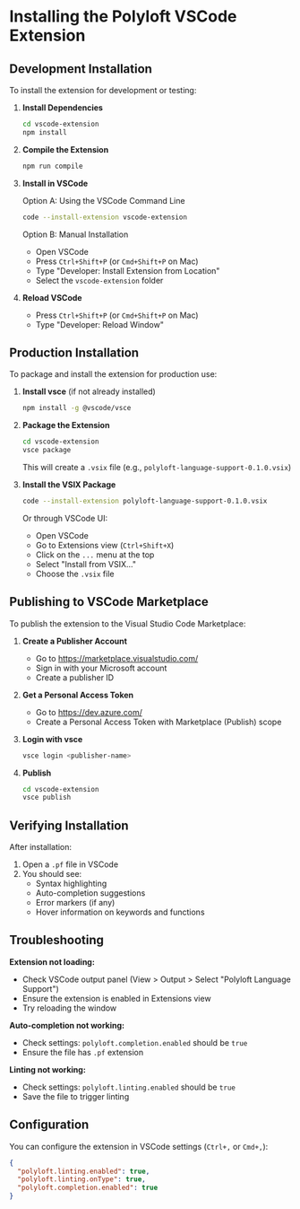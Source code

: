 # Installing the Polyloft VSCode Extension

## Development Installation

To install the extension for development or testing:

1. **Install Dependencies**
   ```bash
   cd vscode-extension
   npm install
   ```

2. **Compile the Extension**
   ```bash
   npm run compile
   ```

3. **Install in VSCode**
   
   Option A: Using the VSCode Command Line
   ```bash
   code --install-extension vscode-extension
   ```
   
   Option B: Manual Installation
   - Open VSCode
   - Press `Ctrl+Shift+P` (or `Cmd+Shift+P` on Mac)
   - Type "Developer: Install Extension from Location"
   - Select the `vscode-extension` folder

4. **Reload VSCode**
   - Press `Ctrl+Shift+P` (or `Cmd+Shift+P` on Mac)
   - Type "Developer: Reload Window"

## Production Installation

To package and install the extension for production use:

1. **Install vsce** (if not already installed)
   ```bash
   npm install -g @vscode/vsce
   ```

2. **Package the Extension**
   ```bash
   cd vscode-extension
   vsce package
   ```
   
   This will create a `.vsix` file (e.g., `polyloft-language-support-0.1.0.vsix`)

3. **Install the VSIX Package**
   ```bash
   code --install-extension polyloft-language-support-0.1.0.vsix
   ```
   
   Or through VSCode UI:
   - Open VSCode
   - Go to Extensions view (`Ctrl+Shift+X`)
   - Click on the `...` menu at the top
   - Select "Install from VSIX..."
   - Choose the `.vsix` file

## Publishing to VSCode Marketplace

To publish the extension to the Visual Studio Code Marketplace:

1. **Create a Publisher Account**
   - Go to https://marketplace.visualstudio.com/
   - Sign in with your Microsoft account
   - Create a publisher ID

2. **Get a Personal Access Token**
   - Go to https://dev.azure.com/
   - Create a Personal Access Token with Marketplace (Publish) scope

3. **Login with vsce**
   ```bash
   vsce login <publisher-name>
   ```

4. **Publish**
   ```bash
   cd vscode-extension
   vsce publish
   ```

## Verifying Installation

After installation:

1. Open a `.pf` file in VSCode
2. You should see:
   - Syntax highlighting
   - Auto-completion suggestions
   - Error markers (if any)
   - Hover information on keywords and functions

## Troubleshooting

**Extension not loading:**
- Check VSCode output panel (View > Output > Select "Polyloft Language Support")
- Ensure the extension is enabled in Extensions view
- Try reloading the window

**Auto-completion not working:**
- Check settings: `polyloft.completion.enabled` should be `true`
- Ensure the file has `.pf` extension

**Linting not working:**
- Check settings: `polyloft.linting.enabled` should be `true`
- Save the file to trigger linting

## Configuration

You can configure the extension in VSCode settings (`Ctrl+,` or `Cmd+,`):

```json
{
  "polyloft.linting.enabled": true,
  "polyloft.linting.onType": true,
  "polyloft.completion.enabled": true
}
```
